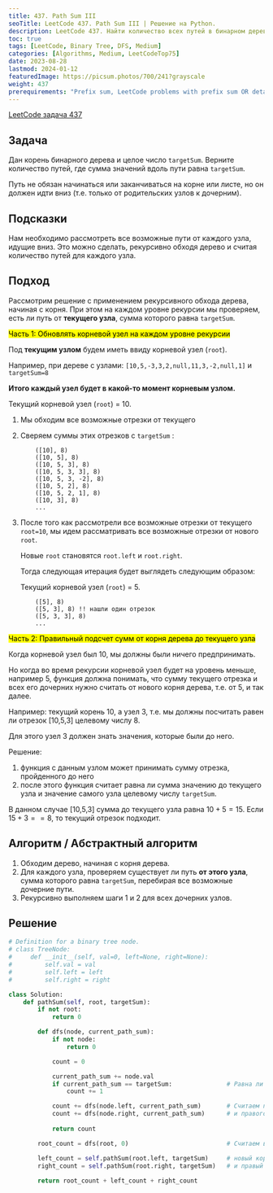 ```yaml
---
title: 437. Path Sum III
seoTitle: LeetCode 437. Path Sum III | Решение на Python.
description: LeetCode 437. Найти количество всех путей в бинарном дереве, которые суммируются в определенное число. Разбор задачи.
toc: true
tags: [LeetCode, Binary Tree, DFS, Medium]
categories: [Algorithms, Medium, LeetCodeTop75]
date: 2023-08-28
lastmod: 2024-01-12
featuredImage: https://picsum.photos/700/241?grayscale
weight: 437
prerequirements: "Prefix sum, LeetCode problems with prefix sum OR detailed recursive"
---
```



[LeetCode задача 437](<https://leetcode.com/problems/path-sum-iii/>)

## Задача

Дан корень бинарного дерева и целое число `targetSum`. Верните количество путей, где сумма значений вдоль пути равна `targetSum`.

Путь не обязан начинаться или заканчиваться на корне или листе, но он должен идти вниз (т.е. только от родительских узлов к дочерним).

## Подсказки

Нам необходимо рассмотреть все возможные пути от каждого узла, идущие вниз. Это можно сделать, рекурсивно обходя дерево и считая количество путей для каждого узла.

## Подход

Рассмотрим решение с применением рекурсивного обхода дерева, начиная с корня. При этом на каждом уровне рекурсии мы проверяем, есть ли путь от **текущего узла**, сумма которого равна `targetSum`.

<mark>Часть 1: Обновлять корневой узел на каждом уровне рекурсии</mark>

Под **текущим узлом** будем иметь ввиду корневой узел (`root`).

Например, при дереве с узлами: `[10,5,-3,3,2,null,11,3,-2,null,1]` и `targetSum=8`

**Итого каждый узел будет в какой-то момент корневым узлом.**

Текущий корневой узел (`root`) = 10.

1. Мы обходим все возможные отрезки от текущего
2. Сверяем суммы этих отрезков с `targetSum` :

    ```
        ([10], 8)
        ([10, 5], 8)
        ([10, 5, 3], 8)
        ([10, 5, 3, 3], 8)
        ([10, 5, 3, -2], 8)
        ([10, 5, 2], 8)
        ([10, 5, 2, 1], 8)
        ([10, 3], 8)
        ...
    ```

1. После того как рассмотрели все возможные отрезки от текущего `root=10`, мы идем рассматривать все возможные отрезки от нового `root`.

    Новые `root` становятся `root.left` и `root.right`.

    Тогда следующая итерация будет выглядеть следующим образом:

    Текущий корневой узел (`root`) = 5.

    ```
        ([5], 8)
        ([5, 3], 8) !! нашли один отрезок
        ([5, 3, 3], 8)
        ...
    ```

<mark>Часть 2: Правильный подсчет сумм от корня дерева до текущего узла</mark>

Когда корневой узел был 10, мы должны были ничего предпринимать.

Но когда во время рекурсии корневой узел будет на уровень меньше, например 5, функция должна понимать, что сумму текущего отрезка и всех его дочерних нужно считать от нового корня дерева, т.е. от 5, и так далее.

Например: текущий корень 10, а узел 3, т.е. мы должны посчитать равен ли отрезок [10,5,3] целевому числу 8.

Для этого узел 3 должен знать значения, которые были до него.

Решение:

1. функция с данным узлом может принимать сумму отрезка, пройденного до него
2. после этого функция считает равна ли сумма значению до текущего узла и значение самого узла целевому числу `targetSum`.

В данном случае [10,5,3] сумма до текущего узла равна $10+5=15$. Если $15+3 == 8$, то текущий отрезок подходит.

## Алгоритм / Абстрактный алгоритм

1. Обходим дерево, начиная с корня дерева.
2. Для каждого узла, проверяем существует ли путь **от этого узла**, сумма которого равна `targetSum`, перебирая все возможные дочерние пути.
3. Рекурсивно выполняем шаги 1 и 2 для всех дочерних узлов.

## Решение

```python
# Definition for a binary tree node.
# class TreeNode:
#     def __init__(self, val=0, left=None, right=None):
#         self.val = val
#         self.left = left
#         self.right = right

class Solution:
    def pathSum(self, root, targetSum):
        if not root:
            return 0

        def dfs(node, current_path_sum):
            if not node:
                return 0

            count = 0

            current_path_sum += node.val
            if current_path_sum == targetSum:               # Равна ли текущая сумма целевому значению
                count += 1

            count += dfs(node.left, current_path_sum)       # Считаем пути для левого 
            count += dfs(node.right, current_path_sum)      # и правого дочернего узла
            
            return count

        root_count = dfs(root, 0)                           # Считаем все отрезки для текущего корня дерева

        left_count = self.pathSum(root.left, targetSum)     # новый корневой узел (левый
        right_count = self.pathSum(root.right, targetSum)   # и правый
        
        return root_count + left_count + right_count
```

